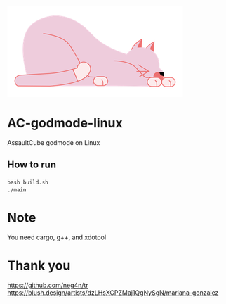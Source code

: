 ![cat](./github/cat.png)
# AC-godmode-linux
AssaultCube godmode on Linux<br>
## How to run
`bash build.sh`<br>
`./main`<br>
# Note
You need cargo, g++, and xdotool
# Thank you
https://github.com/neg4n/tr<br>
https://blush.design/artists/dzLHsXCPZMaj1QgNySgN/mariana-gonzalez<br>
